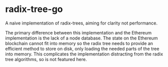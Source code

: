 # radix-tree-go

A naive implementation of radix-trees, aiming for clarity not performance.

The primary difference between this implementation and the Ethereum implementation is the lack of a node database. The state on the Ethereum blockchain cannot fit into memory so the radix tree needs to provide an efficient method to store on disk, only loading the needed parts of the tree into memory. This complicates the implementation distracting from the radix tree algorithms, so is not featured here.
